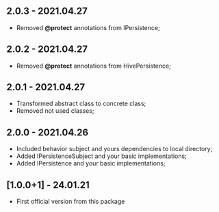 ## 2.0.3 - 2021.04.27

 - Removed **@protect** annotations from IPersistence;
## 2.0.2 - 2021.04.27

 - Removed **@protect** annotations from HivePersistence;

## 2.0.1 - 2021.04.27

 - Transformed abstract class to concrete class;
 - Removed not used classes;

## 2.0.0 - 2021.04.26

 - Included behavior subject and yours dependencies to local directory;
 - Added IPersistenceSubject and your basic implementations;
 - Added IPersistence and your basic implementations;

## [1.0.0+1] - 24.01.21

* First official version from this package

